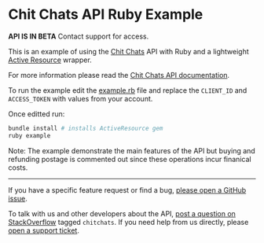 Chit Chats API Ruby Example
===========================

**API IS IN BETA** Contact support for access.

This is an example of using the [Chit Chats](https://chitchats.com) API with Ruby and a lightweight [Active Resource](https://github.com/rails/activeresource) wrapper.

For more information please read the [Chit Chats API documentation](https://github.com/chitchats/chitchats-api-doc).

To run the example edit the [example.rb](https://github.com/chitchats/chitchats-api-ruby-example/blob/master/example.rb) file and replace the `CLIENT_ID` and `ACCESS_TOKEN` with values from your account.

Once editted run:

```ruby
bundle install # installs ActiveResource gem
ruby example
```

Note: The example demonstrate the main features of the API but buying and refunding postage is commented out since these operations incur finanical costs.

---

If you have a specific feature request or find a bug, [please open a GitHub issue](https://github.com/chitchats/chitchats-api-ruby-example/issues/new).

To talk with us and other developers about the API, [post a question on StackOverflow](http://stackoverflow.com/questions/ask) tagged `chitchats`. If you need help from us directly, please [open a support ticket](https://support.chitchats.com).
